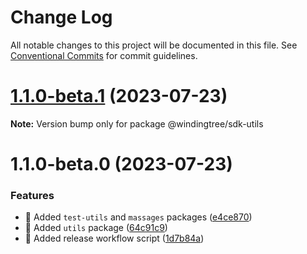 # Change Log

All notable changes to this project will be documented in this file.
See [Conventional Commits](https://conventionalcommits.org) for commit guidelines.

# [1.1.0-beta.1](https://github.com/windingtree/sdk/compare/@windingtree/sdk-utils@1.1.0-beta.0...@windingtree/sdk-utils@1.1.0-beta.1) (2023-07-23)

**Note:** Version bump only for package @windingtree/sdk-utils





# 1.1.0-beta.0 (2023-07-23)

### Features

- 🎸 Added `test-utils` and `massages` packages ([e4ce870](https://github.com/windingtree/sdk/commit/e4ce8700bc488db01e507db543dbd85ceb89a77e))
- 🎸 Added `utils` package ([64c91c9](https://github.com/windingtree/sdk/commit/64c91c9a2d47745732d4a99c420b5c788be20eba))
- 🎸 Added release workflow script ([1d7b84a](https://github.com/windingtree/sdk/commit/1d7b84a3623848c449522c0bb2af2c5f114c8a0a))
